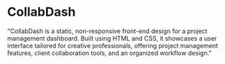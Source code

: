 # CollabDash
"CollabDash is a static, non-responsive front-end design for a project management dashboard. Built using HTML and CSS, it showcases a user interface tailored for creative professionals, offering project management features, client collaboration tools, and an organized workflow design."
